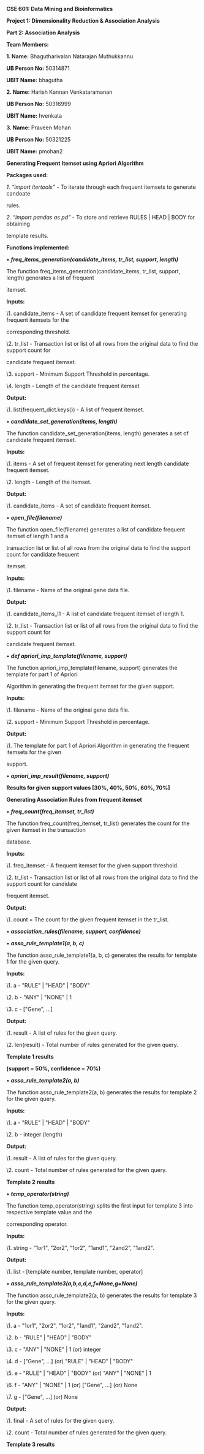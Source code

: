 

**CSE 601: Data Mining and Bioinformatics**

**Project 1: Dimensionality Reduction & Association Analysis**

**Part 2: Association Analysis**

**Team Members:**

**1. Name:** Bhagutharivalan Natarajan Muthukkannu

**UB Person No:** 50314871

**UBIT Name:** bhagutha

**2. Name:** Harish Kannan Venkataramanan

**UB Person No:** 50316999

**UBIT Name:** hvenkata

**3. Name:** Praveen Mohan

**UB Person No:** 50321225

**UBIT Name:** pmohan2





**Generating Frequent Itemset using Apriori Algorithm**

**Packages used:**

*1. “import itertools”* - To iterate through each frequent itemsets to generate candoate

rules.

*2. “import pandas as pd”* - To store and retrieve RULES | HEAD | BODY for obtaining

template results.

**Functions implemented:**

• ***freq\_items\_generation(candidate\_items, tr\_list, support, length)***

The function freq\_items\_generation(candidate\_items, tr\_list, support, length) generates a list of frequent

itemset.

**Inputs:**

\1. candidate\_items - A set of candidate frequent itemset for generating frequent itemsets for the

corresponding threshold.

\2. tr\_list - Transaction list or list of all rows from the original data to find the support count for

candidate frequent itemset.

\3. support - Minimum Support Threshold in percentage.

\4. length - Length of the candidate frequent itemset

**Output:**

\1. list(frequent\_dict.keys()) - A list of frequent itemset.





• ***candidate\_set\_generation(items, length)***

The function candidate\_set\_generation(items, length) generates a set of candidate frequent itemset.

**Inputs:**

\1. items - A set of frequent itemset for generating next length candidate frequent itemset.

\2. length - Length of the itemset.

**Output:**

\1. candidate\_items - A set of candidate frequent itemset.

• ***open\_file(filename)***

The function open\_file(filename) generates a list of candidate frequent itemset of length 1 and a

transaction list or list of all rows from the original data to find the support count for candidate frequent

itemset.

**Inputs:**

\1. filename - Name of the original gene data file.

**Output:**

\1. candidate\_items\_l1 - A list of candidate frequent itemset of length 1.

\2. tr\_list - Transaction list or list of all rows from the original data to find the support count for

candidate frequent itemset.





• ***def apriori\_imp\_template(filename, support)***

The function apriori\_imp\_template(filename, support) generates the template for part 1 of Apriori

Algorithm in generating the frequent itemset for the given support.

**Inputs:**

\1. filename - Name of the original gene data file.

\2. support - Minimum Support Threshold in percentage.

**Output:**

\1. The template for part 1 of Apriori Algorithm in generating the frequent itemsets for the given

support.

• ***apriori\_imp\_result(filename, support)***





**Results for given support values [30%, 40%, 50%, 60%, 70%]**

**Generating Association Rules from frequent itemset**

• ***freq\_count(freq\_itemset, tr\_list)***

The function freq\_count(freq\_itemset, tr\_list) generates the count for the given itemset in the transaction

database.

**Inputs:**

\1. freq\_itemset - A frequent itemset for the given support threshold.

\2. tr\_list - Transaction list or list of all rows from the original data to find the support count for candidate

frequent itemset.

**Output:**

\1. count = The count for the given frequent itemset in the tr\_list.





• ***association\_rules(filename, support, confidence)***





• ***asso\_rule\_template1(a, b, c)***

The function asso\_rule\_template1(a, b, c) generates the results for template 1 for the given query.

**Inputs:**

\1. a - "RULE" | "HEAD" | "BODY"

\2. b - "ANY" | "NONE" | 1

\3. c - ["Gene", ...]

**Output:**

\1. result - A list of rules for the given query.

\2. len(result) - Total number of rules generated for the given query.

**Template 1 results**

**(support = 50%, confidence = 70%)**





• ***asso\_rule\_template2(a, b)***

The function asso\_rule\_template2(a, b) generates the results for template 2 for the given query.

**Inputs:**

\1. a - "RULE" | "HEAD" | "BODY"

\2. b - integer (length)

**Output:**

\1. result - A list of rules for the given query.

\2. count - Total number of rules generated for the given query.

**Template 2 results**

• ***temp\_operator(string)***

The function temp\_operator(string) splits the first input for template 3 into respective template value and the

corresponding operator.

**Inputs:**

\1. string - "1or1", "2or2", "1or2", "1and1", "2and2", "1and2".

**Output:**

\1. list - [template number, template number, operator]





• ***asso\_rule\_template3(a,b,c,d,e,f=None,g=None)***

The function asso\_rule\_template2(a, b) generates the results for template 3 for the given query.

**Inputs:**

\1. a - "1or1", "2or2", "1or2", "1and1", "2and2", "1and2".

\2. b - "RULE" | "HEAD" | "BODY"

\3. c - "ANY" | "NONE" | 1 (or) integer

\4. d - ["Gene", ...] (or) "RULE" | "HEAD" | "BODY"

\5. e - "RULE" | "HEAD" | "BODY" (or) "ANY" | "NONE" | 1

\6. f - "ANY" | "NONE" | 1 (or) ["Gene", ...] (or) None

\7. g - ["Gene", ...] (or) None

**Output:**

\1. final - A set of rules for the given query.

\2. count - Total number of rules generated for the given query.

**Template 3 results**


